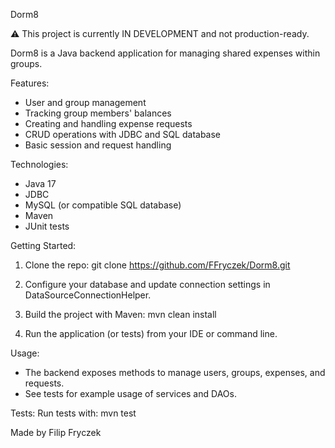 Dorm8

⚠️ This project is currently IN DEVELOPMENT and not production-ready.

Dorm8 is a Java backend application for managing shared expenses within groups.

Features:
- User and group management
- Tracking group members' balances
- Creating and handling expense requests
- CRUD operations with JDBC and SQL database
- Basic session and request handling

Technologies:
- Java 17
- JDBC
- MySQL (or compatible SQL database)
- Maven
- JUnit tests

Getting Started:
1. Clone the repo:
   git clone https://github.com/FFryczek/Dorm8.git

2. Configure your database and update connection settings in DataSourceConnectionHelper.

3. Build the project with Maven:
   mvn clean install

4. Run the application (or tests) from your IDE or command line.

Usage:
- The backend exposes methods to manage users, groups, expenses, and requests.
- See tests for example usage of services and DAOs.

Tests:
Run tests with:
   mvn test

Made by Filip Fryczek
